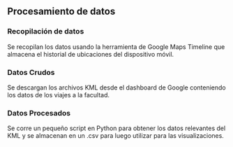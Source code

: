 ## Procesamiento de datos

### Recopilación de datos
Se recopilan los datos usando la herramienta de Google Maps Timeline que almacena el historial de ubicaciones del dispositivo móvil.

### Datos Crudos
Se descargan los archivos KML desde el dashboard de Google conteniendo los datos de los viajes a la facultad.

### Datos Procesados
Se corre un pequeño script en Python para obtener los datos relevantes del KML y se almacenan en un .csv para luego utilizar para las visualizaciones.
